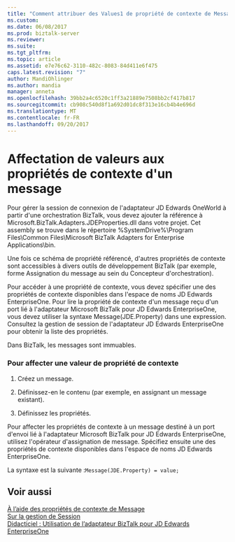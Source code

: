 ```yaml
---
title: "Comment attribuer des Values1 de propriété de contexte de Message | Documents Microsoft"
ms.custom: 
ms.date: 06/08/2017
ms.prod: biztalk-server
ms.reviewer: 
ms.suite: 
ms.tgt_pltfrm: 
ms.topic: article
ms.assetid: e7e76c62-3110-482c-8083-84d411e6f475
caps.latest.revision: "7"
author: MandiOhlinger
ms.author: mandia
manager: anneta
ms.openlocfilehash: 39bb2a4c6520c1ff3a21889e7508bb2cf417b817
ms.sourcegitcommit: cb908c540d8f1a692d01dc8f313e16cb4b4e696d
ms.translationtype: MT
ms.contentlocale: fr-FR
ms.lasthandoff: 09/20/2017
---
```

# <a name="how-to-assign-message-context-property-values"></a>Affectation de valeurs aux propriétés de contexte d'un message
Pour gérer la session de connexion de l'adaptateur JD Edwards OneWorld à partir d'une orchestration BizTalk, vous devez ajouter la référence à Microsoft.BizTalk.Adapters.JDEProperties.dll dans votre projet. Cet assembly se trouve dans le répertoire %SystemDrive%\Program Files\Common Files\Microsoft BizTalk Adapters for Enterprise Applications\bin.  
  
 Une fois ce schéma de propriété référencé, d'autres propriétés de contexte sont accessibles à divers outils de développement BizTalk (par exemple, forme Assignation du message au sein du Concepteur d'orchestration).  
  
 Pour accéder à une propriété de contexte, vous devez spécifier une des propriétés de contexte disponibles dans l'espace de noms JD Edwards EnterpriseOne. Pour lire la propriété de contexte d'un message reçu d'un port lié à l'adaptateur Microsoft BizTalk pour JD Edwards EnterpriseOne, vous devez utiliser la syntaxe Message(JDE.Property) dans une expression. Consultez la gestion de session de l'adaptateur JD Edwards EnterpriseOne pour obtenir la liste des propriétés.  
  
 Dans BizTalk, les messages sont immuables.  
  
### <a name="to-assign-context-property-value"></a>Pour affecter une valeur de propriété de contexte  
  
1.  Créez un message.  
  
2.  Définissez-en le contenu (par exemple, en assignant un message existant).  
  
3.  Définissez les propriétés.  
  
 Pour affecter les propriétés de contexte à un message destiné à un port d'envoi lié à l'adaptateur Microsoft BizTalk pour JD Edwards EnterpriseOne, utilisez l'opérateur d'assignation de message. Spécifiez ensuite une des propriétés de contexte disponibles dans l'espace de noms JD Edwards EnterpriseOne.  
  
 La syntaxe est la suivante :`Message(JDE.Property) = value;`  
  
## <a name="see-also"></a>Voir aussi  
 [À l’aide des propriétés de contexte de Message](../core/using-message-context-properties1.md)   
 [Sur la gestion de Session](../core/about-session-management2.md)   
 [Didacticiel : Utilisation de l’adaptateur BizTalk pour JD Edwards EnterpriseOne](../core/tutorial-using-the-biztalk-adapter-for-jd-edwards-enterpriseone.md)